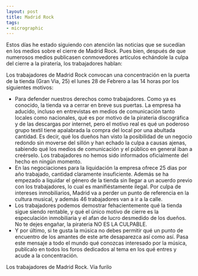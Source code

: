 ```yaml
---
layout: post
title: Madrid Rock
tags:
- micrographic
---
```

Estos días he estado siguiendo con atención las noticias que se sucedían en los medios sobre el cierre de Madrid Rock. Pues bien, después de que numerosos medios publicasen conmovedores artículos echándole la culpa del cierre a la piratería, los trabajadores hablan:

Los trabajadores de Madrid Rock convocan una concentración en la puerta de la tienda (Gran Via, 25) el lunes 28 de Febrero a las 14 horas por los siguientes motivos:

* Para defender nuestros derechos como trabajadores. Como ya es conocido, la tienda va a cerrar en breve sus puertas. La empresa ha aducido, incluso en entrevistas en medios de comunicación tanto locales como nacionales, qué es por motivo de la pirateria discográfica y de las descargas por internet, pero el motivo real es qué un poderoso grupo textil tiene apalabrada la compra del local por una abultada cantidad. Es decir, qué los dueños han visto la posibilidad de un negocio redondo sin moverse del sillón y han echado la culpa a causas ajenas, sabiendo qué los medios de comunicación y el público en general iban a creérselo. Los trabajadores no hemos sido informados oficialmente del hecho en ningún momento.
* En las negociaciones para la liquidación la empresa ofrece 25 dias por año trabajado, cantidad claramente insuficiente. Además se ha empezado a liquidar el género de la tienda sin llegar a un acuerdo previo con los trabajadores, lo cual es manifiéstamente ilegal. Por culpa de intereses inmobiliarios, Madrid va a perder un punto de referencia en la cultura musical, y además 46 trabajadores van a ir a la calle.
* Los trabajadores podemos demostrar fehacientemente qué la tienda sigue siendo rentable, y qué el único motivo de cierre es la especulación inmobiliaria y el afan de lucro desmedido de los dueños. No te dejes engañar, la pirateria NO ES LA CULPABLE.
* Y por último, si te gusta la música no debes permitir qué un punto de encuentro de los amantes de este arte desaparezca así como así. Pasa este mensaje a todo el mundo qué conozcas interesado por la música, publícalo en todos los foros dedicados al tema en los qué entres y acude a la concentración.

Los trabajadores de Madrid Rock.
Vía furilo
